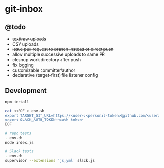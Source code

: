 # git-inbox

## @todo

- ~~text/raw uploads~~
- CSV uploads
- ~~issue pull request to branch instead of direct push~~
- allow multiple successive uploads to same PR
- cleanup work directory after push
- fix logging
- customizable committer/author
- declarative (target-first) file listener config

## Development

```sh
npm install

cat <<EOF > env.sh
export TARGET_GIT_URL=https://<user>:<personal-token>@github.com/<user>/<repo>.git
export SLACK_AUTH_TOKEN=<auth-token>
EOF

# repo tests
. env.sh
node index.js

# Slack tests
. env.sh
supervisor --extensions 'js,yml' slack.js
```
